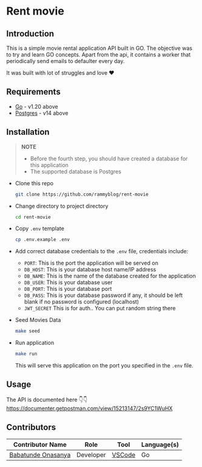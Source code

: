 # Rent movie

## Introduction

This is a simple movie rental application API built in GO. The objective was to try and learn GO concepts. Apart from the api, it contains a worker that periodically send emails to defaulter every day.

It was built with lot of struggles and love ❤️

## Requirements

- [Go](https://golang.org) - v1.20 above
- [Postgres](https://mysql.com) - v14 above

## Installation

> **NOTE**</br>
>
> - Before the fourth step, you should have created a database for this application
> - The supported database is Postgres

- Clone this repo

  ```bash
  git clone https://github.com/rammyblog/rent-movie
  ```

- Change directory to project directory

  ```bash
  cd rent-movie
  ```

- Copy `.env` template

  ```bash
  cp .env.example .env
  ```

- Add correct database credentials to the `.env` file, credentials include:

  - `PORT`: This is the port the application will be served on
  - `DB_HOST`: This is your database host name/IP address
  - `DB_NAME`: This is the name of the database created for the application
  - `DB_USER`: This is your database user
  - `DB_PORT`: This is your database port
  - `DB_PASS`: This is your database password if any, it should be left blank if no password is configured (localhost)
  - `JWT_SECRET` This is for auth.. You can put random string there

- Seed Movies Data

  ```bash
  make seed
  ```

- Run application

  ```bash
  make run
  ```

  This will serve this application on the port you specified in the `.env` file.

## Usage
The API is documented here 👇👇</br>
https://documenter.getpostman.com/view/15213147/2s9YC1WuHX
## Contributors

| Contributor Name                                       | Role      | Tool                                    | Language(s) |
| ------------------------------------------------------ | --------- | --------------------------------------- | ----------- |
| [Babatunde Onasanya](https://twitter.com/simply_rammy) | Developer | [VSCode](https://code.visualstudio.com) | Go          |
